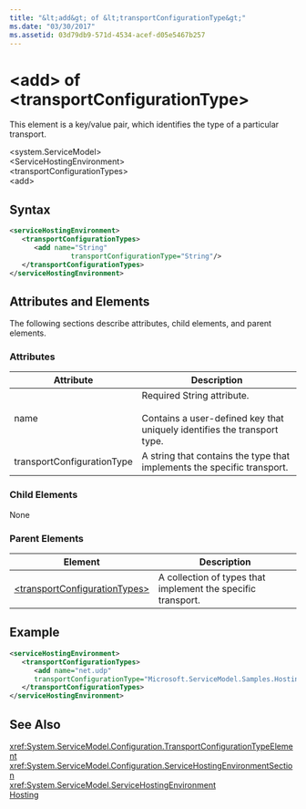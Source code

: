 ```yaml
---
title: "&lt;add&gt; of &lt;transportConfigurationType&gt;"
ms.date: "03/30/2017"
ms.assetid: 03d79db9-571d-4534-acef-d05e5467b257
---
```

# &lt;add&gt; of &lt;transportConfigurationType&gt;
This element is a key/value pair, which identifies the type of a particular transport.  

 \<system.ServiceModel>  
\<ServiceHostingEnvironment>  
\<transportConfigurationTypes>  
\<add>  

## Syntax  

```xml  
<serviceHostingEnvironment>   
   <transportConfigurationTypes>  
      <add name="String"  
               transportConfigurationType="String"/>   
   </transportConfigurationTypes>  
</serviceHostingEnvironment>  
```  

## Attributes and Elements  
 The following sections describe attributes, child elements, and parent elements.  

### Attributes  


|Attribute|Description|  
|---------------|-----------------|  
|name|Required String attribute.<br /><br /> Contains a user-defined key that uniquely identifies the transport type.|  
|transportConfigurationType|A string that contains the type that implements the specific transport.|  

### Child Elements  
 None  

### Parent Elements  


|Element|Description|  
|-------------|-----------------|  
|[\<transportConfigurationTypes>](../../../../../docs/framework/configure-apps/file-schema/wcf/transportconfigurationtypes.md)|A collection of types that implement the specific transport.|  

## Example  

```xml  
<serviceHostingEnvironment>   
   <transportConfigurationTypes>  
      <add name="net.udp"  
      transportConfigurationType="Microsoft.ServiceModel.Samples.Hosting.HostedUdpTransportConfiguration, UdpActivation, Version=1.0.0.0, Culture=neutral, PublicKeyToken=6fa904d2da1848d6" />   
   </transportConfigurationTypes>  
</serviceHostingEnvironment>  
```  

## See Also  
 <xref:System.ServiceModel.Configuration.TransportConfigurationTypeElement>  
 <xref:System.ServiceModel.Configuration.ServiceHostingEnvironmentSection>  
 <xref:System.ServiceModel.ServiceHostingEnvironment>  
 [Hosting](../../../../../docs/framework/wcf/feature-details/hosting.md)
